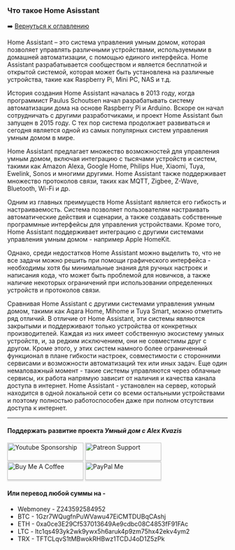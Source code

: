 ### Что такое Home Asisstant

:arrow_right: [Вернуться к оглавлению](https://github.com/kvazis/training/tree/master/lessons/articles/articles)

Home Assistant – это система управления умным домом, которая позволяет управлять различными устройствами, используемыми в домашней автоматизации, с помощью единого интерфейса. Home Assistant разрабатывается сообществом и является бесплатной и открытой системой, которая может быть установлена на различные устройства, такие как Raspberry Pi, Mini PC, NAS и т.д.    

История создания Home Assistant началась в 2013 году, когда программист Paulus Schoutsen начал разрабатывать систему автоматизации дома на основе Raspberry Pi и Arduino. Вскоре он начал сотрудничать с другими разработчиками, и проект Home Assistant был запущен в 2015 году. С тех пор система продолжает развиваться и сегодня является одной из самых популярных систем управления умным домом в мире.    

Home Assistant предлагает множество возможностей для управления умным домом, включая интеграцию с тысячами устройств и систем, такими как Amazon Alexa, Google Home, Philips Hue, Xiaomi, Tuya, Ewelink, Sonos и многими другими. Home Assistant также поддерживает множество протоколов связи, таких как MQTT, Zigbee, Z-Wave, Bluetooth, Wi-Fi и др.    

Одним из главных преимуществ Home Assistant является его гибкость и настраиваемость. Система позволяет пользователям настраивать автоматические действия и сценарии, а также создавать собственные программные интерфейсы для управления устройствами. Кроме того, Home Assistant поддерживает интеграцию с другими системами управления умным домом - например Apple HomeKit.    

Однако, среди недостатков Home Assistant можно выделить то,  что не все задачи можно решить при помощи графического интерфейса - необходимы хотя бы минимальные знания для ручных настроек и написания кода, что может быть проблемой для новичков, а также наличие некоторых ограничений при использовании определенных устройств и протоколов связи.    

Сравнивая Home Assistant с другими системами управления умным домом, такими как Aqara Home, Mihome и Tuya Smart, можно отметить ряд отличий. В отличие от Home Assistant, эти системы являются закрытыми и поддерживают только устройства от конкретных производителей. Каждая из них имеет собственную экосистему умных устройств, и, за редким исключением, они не совместимы друг с другом. Кроме этого, у этих систем намного более ограниченный функционал в плане гибкости настроек, совместимости с сторонними сервисами и возможности автоматизаций тех или иных задач. Еще один немаловажный момент - такие системы управляются через облачные сервисы, их работа напрямую зависит от наличия и качества канала доступа в интернет. Home Assistant - установлен на сервер, который находится в одной локальной сети со всеми остальными устройствами и поэтому полностью работоспособен даже при полном отсутствии доступа к интернет.

____
#### Поддержать развитие проекта *Умный дом с Alex Kvazis*    
<a href="https://www.youtube.com/channel/UCcq9onYHbs6go3kDpfBoqhg/join" target="_blank"><img src="https://raw.githubusercontent.com/kvazis/training/master/lessons/img/youtube.png" alt="Youtube Sponsorship" style="height: 41px !important;width: 174px !important;box-shadow: 0px 3px 2px 0px rgba(190, 190, 190, 0.5) !important;-webkit-box-shadow: 0px 3px 2px 0px rgba(190, 190, 190, 0.5) !important;" ></a>
<a href="https://www.patreon.com/alex_kvazis" target="_blank"><img src="https://raw.githubusercontent.com/kvazis/training/master/lessons/img/patreon-button.png" alt="Patreon Support" style="height: 41px !important;width: 174px !important;box-shadow: 0px 3px 2px 0px rgba(190, 190, 190, 0.5) !important;-webkit-box-shadow: 0px 3px 2px 0px rgba(190, 190, 190, 0.5) !important;" ></a>
<a href="https://www.buymeacoffee.com/greatkvazis" target="_blank"><img src="https://raw.githubusercontent.com/kvazis/training/master/lessons/img/buymeacoffee.png" alt="Buy Me A Coffee" style="height: 41px !important;width: 174px !important;box-shadow: 0px 3px 2px 0px rgba(190, 190, 190, 0.5) !important;-webkit-box-shadow: 0px 3px 2px 0px rgba(190, 190, 190, 0.5) !important;" ></a>
<a href="https://www.paypal.com/paypalme/greatkvazis" target="_blank"><img src="https://raw.githubusercontent.com/kvazis/training/master/lessons/img/paypal.png" alt="PayPal Me" style="height: 41px !important;width: 174px !important;box-shadow: 0px 3px 2px 0px rgba(190, 190, 190, 0.5) !important;-webkit-box-shadow: 0px 3px 2px 0px rgba(190, 190, 190, 0.5) !important;" ></a>

#### Или перевод любой суммы на -     
* Webmoney - Z243592584952
* BTC - 1Gzr7WQugfnPuWVawu47EiCMTDUBqCAshj
* ETH - 0xa0ce3E29Cf537013649Ae9cdbc08C4853fF91FAc
* LTC - ltc1qs493yk2wk9ywx5h6aruk4p9zm75hx42ekv4ym2
* TRX - TFTCLqvS1tMBwokRHBwz1TCDJ4oD1Z5zPk